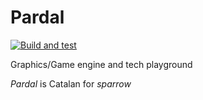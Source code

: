 # Pardal

[![Build and test](https://github.com/meeths/pardal/actions/workflows/main.yml/badge.svg)](https://github.com/meeths/pardal/actions/workflows/main.yml)

Graphics/Game engine and tech playground

_Pardal_ is Catalan for _sparrow_
